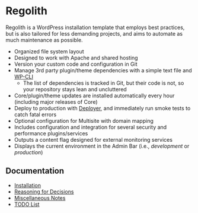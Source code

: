 # Regolith

Regolith is a WordPress installation template that employs best practices, but is also tailored for less demanding projects, and aims to automate as much maintenance as possible.

* Organized file system layout
* Designed to work with Apache and shared hosting
* Version your custom code and configuration in Git
* Manage 3rd party plugin/theme dependencies with a simple text file and [WP-CLI](http://wp-cli.org/)
	* The list of dependencies is tracked in Git, but their code is not, so your repository stays lean and uncluttered
* Core/plugin/theme updates are installed automatically every hour (including major releases of Core)
* Deploy to production with [Deployer](http://deployer.org), and immediately run smoke tests to catch fatal errors
* Optional configuration for Multisite with domain mapping
* Includes configuration and integration for several security and performance plugins/services
* Outputs a content flag designed for external monitoring services
* Displays the current environment in the Admin Bar (i.e., _development_ or _production_)


## Documentation

* [Installation](docs/install.md)
* [Reasoning for Decisions](docs/decisions.md)
* [Miscellaneous Notes](docs/miscellaneous.md)
* [TODO List](docs/todo.md)
